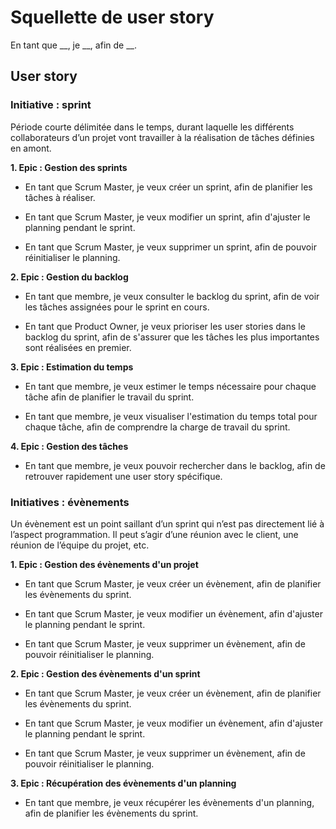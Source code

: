 # Squellette de user story

En tant que \_\_, je \_\_, afin de \_\_.

## User story

### Initiative : sprint

Période courte délimitée dans le temps, durant laquelle les différents collaborateurs d’un projet vont travailler à la réalisation de tâches définies en amont.

**1. Epic : Gestion des sprints**

- En tant que Scrum Master, je veux créer un sprint, afin de planifier les tâches à réaliser.

- En tant que Scrum Master, je veux modifier un sprint, afin d'ajuster le planning pendant le sprint.

- En tant que Scrum Master, je veux supprimer un sprint, afin de pouvoir réinitialiser le planning.

**2. Epic : Gestion du backlog**

- En tant que membre, je veux consulter le backlog du sprint, afin de voir les tâches assignées pour le sprint en cours.

- En tant que Product Owner, je veux prioriser les user stories dans le backlog du sprint, afin de s'assurer que les tâches les plus importantes sont réalisées en premier.

**3. Epic : Estimation du temps**

- En tant que membre, je veux estimer le temps nécessaire pour chaque tâche afin de planifier le travail du sprint.

- En tant que membre, je veux visualiser l'estimation du temps total pour chaque tâche, afin de comprendre la charge de travail du sprint.

**4. Epic : Gestion des tâches**

- En tant que membre, je veux pouvoir rechercher dans le backlog, afin de retrouver rapidement une user story spécifique.

### Initiatives : évènements

Un évènement est un point saillant d’un sprint qui n’est pas directement lié à l’aspect programmation. Il peut s’agir d’une réunion avec le client, une réunion de l’équipe du projet, etc.

**1. Epic : Gestion des évènements d'un projet**

- En tant que Scrum Master, je veux créer un évènement, afin de planifier les évènements du sprint.

- En tant que Scrum Master, je veux modifier un évènement, afin d'ajuster le planning pendant le sprint.

- En tant que Scrum Master, je veux supprimer un évènement, afin de pouvoir réinitialiser le planning.

**2. Epic : Gestion des évènements d'un sprint**

- En tant que Scrum Master, je veux créer un évènement, afin de planifier les évènements du sprint.

- En tant que Scrum Master, je veux modifier un évènement, afin d'ajuster le planning pendant le sprint.

- En tant que Scrum Master, je veux supprimer un évènement, afin de pouvoir réinitialiser le planning.

**3. Epic : Récupération des évènements d'un planning**

- En tant que membre, je veux récupérer les évènements d'un planning, afin de planifier les évènements du sprint.

